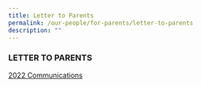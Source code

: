 ```yaml
---
title: Letter to Parents
permalink: /our-people/for-parents/letter-to-parents
description: ""
---
```

### LETTER TO PARENTS
[2022 Communications](/our-people/2022-communications)